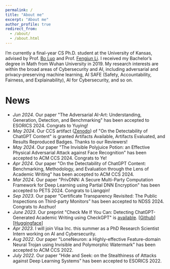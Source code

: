 ```yaml
---
permalink: /
title: "About me"
excerpt: "About me"
author_profile: true
redirect_from: 
  - /about/
  - /about.html
---
```


I’m currently a final-year CS Ph.D. student at the University of Kansas, advised by Prof. [Bo Luo](http://www.ittc.ku.edu/~bluo/) and Prof. [Fengjun Li](http://www.ittc.ku.edu/~fli/index.html). I received my Bachelor’s degree in Math from Wuhan University in 2019. My research interests are within the broad areas of Cybersecurity and AI, including adversarial and privacy-preserving machine learning, AI SAFE (Safety, Accountability, Fairness, and Explainability), AI for Cybersecurity, and so on.

<p style="color: red;">
<!--I am to join Boise State University as a Tenure-Track Assistant Professor in Fall 2024. I am looking for self-motivated students to join my group. Please contact me at {julianzy2024 AT gmail DOT com} if you are interested! -->
</p>

News
======
* *Jun 2024*. Our paper "The Adversarial AI-Art: Understanding, Generation, Detection, and Benchmarking" has been accepted to ESORICS 2024. Congrats to Yuying!
* *May 2024*. Our CCS artifact ([Zenodo](https://zenodo.org/doi/10.5281/zenodo.11046882)) of "On the Detectability of ChatGPT Content" is granted Artifacts Available, Artifacts Evaluated, and Results Reproduced Badges. Thanks to our Reviewers!
* *May 2024*. Our paper "The Invisible Polyjuice Potion: an Effective Physical Adversarial Attack against Face Recognition" has been accepted to ACM CCS 2024. Congrats to Ye!
* *Apr 2024*. Our paper "On the Detectability of ChatGPT Content: Benchmarking, Methodology, and Evaluation through the Lens of Academic Writing" has been accepted to ACM CCS 2024. 
* *Mar 2024*. Our paper "PrivDNN: A Secure Multi-Party Computation Framework for Deep Learning using Partial DNN Encryption" has been accepted to PETS 2024. Congrats to Liangqin!
* *Sep 2023*. Our paper "Certificate Transparency Revisited: The Public Inspections on Third-party Monitors” has been accepted to NDSS 2024. Congrats to Aozhuo!
* *June 2023*. Our preprint "Check Me If You Can: Detecting ChatGPT-Generated Academic Writing using CheckGPT" is [available](https://arxiv.org/abs/2306.05524). [[Github](https://github.com/liuzey/CheckGPT)][[Huggingface](https://huggingface.co/julianzy/CheckGPT)]
* *Apr 2023*. I will join Visa Inc. this summer as a PhD Research Scientist Intern working on AI and Cybersecurity.
* *Aug 2022*. Our paper "LoneNeuron: a Highly-effective Feature-domain Neural Trojan using Invisible and Polymorphic Watermark" has been accepted to ACM CCS 2022.
* *July 2022*. Our paper "Hide and Seek: on the Stealthiness of Attacks against Deep Learning Systems” has been accepted to ESORICS 2022.
